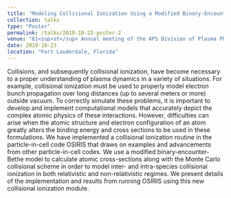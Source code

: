 ```yaml
---
title: "Modeling Collisional Ionization Using a Modified Binary-Encounter-Bethe Model in the Particle-in-Cell Code OSIRIS"
collection: talks
type: "Poster"
permalink: /talks/2019-10-23-poster-2
venue: "61<sup>st</sup> Annual meeting of the APS Division of Plasma Physics"
date: 2019-10-23
location: "Fort Lauderdale, Florida"
---
```


Collisions, and subsequently collisional ionization, have become necessary to a proper understanding of plasma dynamics in a variety of situations. For example, collisional ionization must be used to properly model electron bunch propagation over long distances (up to several meters or more) outside vacuum. To correctly simulate these problems, it is important to develop and implement computational models that accurately depict the complex atomic physics of these interactions. However, difficulties can arise when the atomic structure and electron configuration of an atom greatly alters the binding energy and cross sections to be used in these formulations. We have implemented a collisional ionization routine in the particle-in-cell code OSIRIS that draws on examples and advancements from other particle-in-cell codes. We use a modified binary-encounter-Bethe model to calculate atomic cross-sections along with the Monte Carlo collisional scheme in order to model inter- and intra-species collisional ionization in both relativistic and non-relativistic regimes. We present details of the implementation and results from running OSIRIS using this new collisional ionization module.
